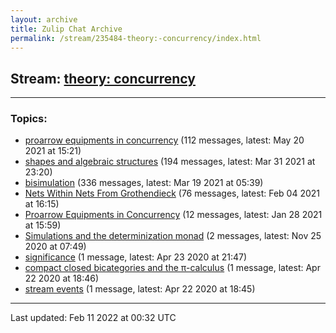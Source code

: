 ```yaml
---
layout: archive
title: Zulip Chat Archive
permalink: /stream/235484-theory:-concurrency/index.html
---
```


## Stream: [theory: concurrency](https://mattecapu.github.io/ct-zulip-archive/stream/235484-theory:-concurrency/index.html)
---

### Topics:

* [proarrow equipments in concurrency](topic/proarrow.20equipments.20in.20concurrency.html) (112 messages, latest: May 20 2021 at 15:21)
* [shapes and algebraic structures](topic/shapes.20and.20algebraic.20structures.html) (194 messages, latest: Mar 31 2021 at 23:20)
* [bisimulation](topic/bisimulation.html) (336 messages, latest: Mar 19 2021 at 05:39)
* [Nets Within Nets From Grothendieck](topic/Nets.20Within.20Nets.20From.20Grothendieck.html) (76 messages, latest: Feb 04 2021 at 16:15)
* [Proarrow Equipments in Concurrency](topic/Proarrow.20Equipments.20in.20Concurrency.html) (12 messages, latest: Jan 28 2021 at 15:59)
* [Simulations and the determinization monad](topic/Simulations.20and.20the.20determinization.20monad.html) (2 messages, latest: Nov 25 2020 at 07:49)
* [significance](topic/significance.html) (1 message, latest: Apr 23 2020 at 21:47)
* [compact closed bicategories and the π-calculus](topic/compact.20closed.20bicategories.20and.20the.20.CF.80-calculus.html) (1 message, latest: Apr 22 2020 at 18:46)
* [stream events](topic/stream.20events.html) (1 message, latest: Apr 22 2020 at 18:45)

<hr><p>Last updated: Feb 11 2022 at 00:32 UTC</p>